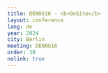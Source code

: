 ```yaml
---
title: DENOG16 - <b>OnSite</b>
layout: conference
lang: de
year: 2024
city: Berlin
meeting: DENOG16
order: 30
nolink: true
---
```


